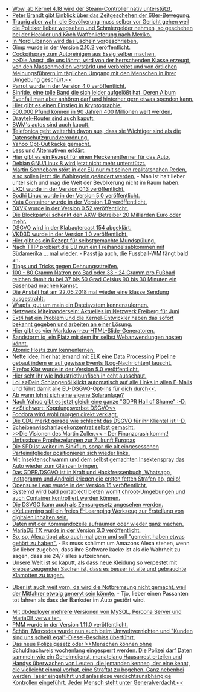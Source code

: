 * [Wow, ab Kernel 4.18 wird der Steam-Controller nativ unterstützt.](https://www.phoronix.com/scan.php?page=news_item&px=Steam-Controller-Linux-4.18)
* [Peter Brandt gibt Einblick über das Zeitgeschehen der 68er-Bewegung.](https://weltnetz.tv/video/1487-zeitgeschehen-1-die-68er-bewegung)
* [Traurig aber wahr, die Bevölkerung muss selber vor Gericht gehen weil die Politiker lieber wegsehen und Schmiergelder nehmen, so geschehen bei der Heckler und Koch Waffenlieferung nach Mexiko.](http://www.sonnenseite.com/de/politik/starke-proteste-gegen-toedliche-ruestungsexporte.html)
* [In Nord Libanon wird das Lächeln vorgeschrieben.](https://blog.fefe.de/?ts=a5fc4b43)
* [Gimp wurde in der Version 2.10.2 veröffentlicht.](https://www.pro-linux.de/news/1/25909/gimp-2102-unterst%C3%BCtzt-heif-format.html)
* [Cockpitspray zum Autoreinigen aus Essig selber machen.](https://www.smarticular.net/cockpitspray-autopflege-essig-natuerlich-selber-machen-chemiefrei/)
* [>>Die Angst, die uns lähmt, wird von der herrschenden Klasse erzeugt, von den Massenmedien verstärkt und verbreitet und von örtlichen Meinungsführern im täglichen Umgang mit den Menschen in ihrer Umgebung geschürt.<<](https://propagandaschau.wordpress.com/2018/05/21/ein-imperium-das-im-in-und-ausland-angst-verbreitet-und-vom-kriegsfieber-befallen-ist/)
* [Parrot wurde in der Version 4.0 veröffentlicht.](https://lwn.net/Articles/755095)
* [Sinride, eine tolle Band die sich leider aufgelößt hat. Deren Album Evenfall man aber anhören darf und hinterher gern etwas spenden kann.](https://www.sinride.com/audio.html)
* [Hier gibt es einen Einstieg in Kryptographie.](https://opensource.com/article/18/5/cryptography-pki)
* [500.000 Pfund können in 90 Jahren 400 Millionen wert werden.](https://blog.fefe.de/?ts=a5faec49)
* [Draytek-Router sind auch kaputt.](https://blog.fefe.de/?ts=a5fae768)
* [BWM's autos sind auch kaputt.](https://blog.fefe.de/?ts=a5fae55e)
* [Telefonica geht weiterhin davon aus, dass sie Wichtiger sind als die Datenschutzgrundverordnung.](https://blog.fefe.de/?ts=a5facab2)
* [Yahoo Opt-Out kacke gemacht.](https://ptrace.fefe.de/yahoo-opt-out.png)
* [Less und Alternativen erklärt.](https://opensource.com/article/18/5/advanced-use-less-text-file-viewer)
* [Hier gibt es ein Rezept für einen Fleckenentferner für das Auto.](https://www.smarticular.net/polsterreiniger-autositze-reinigen-hausmittel-natron/)
* [Debian GNU/Linux 8 wird jetzt nicht mehr unterstützt.](https://www.pro-linux.de/news/1/25911/offizielle-unterst%C3%BCtzung-f%C3%BCr-debian-gnulinux-8-jessie-endet.html)
* [Martin Sonneborn stört in der EU nur mit seinen realitätsnahen Reden, also sollen jetzt die Wahlregeln geändert werden.](https://blog.fefe.de/?ts=a5fa7a5f) - Man ist halt lieber unter sich und mag die Welt der Bevölkerung nicht im Raum haben.
* [LXQt wurde in der Version 0.13 veröffentlicht.](https://www.pro-linux.de/news/1/25916/lxqt-013-erschienen.html)
* [Bodhi Linux wurde in der Version 5.0 veröffentlicht.](https://www.pro-linux.de/news/1/25918/bodhi-linux-50-startet-mit-erster-alphaversion.html)
* [Kata Container wurde in der Version 1.0 veröffentlicht.](https://www.pro-linux.de/news/1/25919/container-projekt-kata-10-erschienen.html)
* [DXVK wurde in der Version 0.52 veröffentlicht.](http://www.phoronix.com/scan.php?page=news_item&px=DXVK-0.52-Released)
* [Die Blockpartei schenkt den AKW-Betreiber 20 Milliarden Euro oder mehr.](https://blog.fefe.de/?ts=a5fb085b)
* [DSGVO wird in der Klabautercast 154 abgeklärt.](https://blog.fefe.de/?ts=a5fb07cf)
* [VKD3D wurde in der Version 1.0 veröffentlicht.](https://www.phoronix.com/scan.php?page=news_item&px=Wine-VKD3D-1.0-D3D12-Vulkan)
* [Hier gibt es ein Rezept für selbstgemachte Mundspülung.](https://www.careelite.de/mundspuelung-selber-machen/)
* [Nach TTIP probiert die EU nun ein Freihandelsabkommen mit Südamerika ... mal wieder.](http://www.neopresse.com/europa/ueberraschung-im-naechsten-sommerloch-eu-will-neues-freihandelsabkommen-heimlich-durchsetzen/) - Passt ja auch, die Fussball-WM fängt bald an.
* [Tipps und Tricks gegen Dehnungsstreifen.](https://www.smarticular.net/dehnungsstreifen-loswerden-bauch-po-brust-schwangerschaft/)
* [100 - 80 Gramm Natron pro Bad oder 33 - 24 Gramm pro Fußbad reichen damit du bei 37 bis 50 Grad Celsius 90 bis 30 Minuten ein Basenbad machen kannst.](https://www.smarticular.net/basenbad-selber-herstellen-und-bis-zu-90-sparen/)
* [Die Anstalt hat am 22.05.2018 mal wieder eine klasse Sendung ausgestrahlt.](https://propagandaschau.wordpress.com/2018/05/24/wenn-kabarettisten-mehr-rueckgrat-haben-als-journalisten/)
* [Wrapfs, gut um main ein Dateisystem kennenzulernen.](http://wrapfs.filesystems.org/)
* [Netzwerk Miteinandersein: Aktuelles im Netzwerk Freiberg für Juni](https://bio-erzgebirge.de/wp/?p=14887)
* [Ext4 hat ein Problem und die Kernel-Entwickler haben das sofort bekannt gegeben und arbeiten an einer Lösung.](https://blog.fefe.de/?ts=a5f8ba79)
* [Hier gibt es vier Markdown-zu-HTML-Slide-Generatoren.](https://opensource.com/article/18/5/markdown-slide-generators)
* [Sandstorm.io, ein Platz mit dem ihr selbst Webanwendungen hosten könnt.](https://sandstorm.io)
* [Atomic Hosts zum kennenlernen.](https://opensource.com/article/18/5/10-tasks-running-containers-atomic-hosts)
* [Nette Idee, hier hat jemand mit ELK eine Data Processing Pipeline gebaut indem er auf gewisse Events (Log-Nachrichten) lauscht.](https://opensource.com/article/18/5/building-data-pipeline-elk-stack-ruby)
* [Firefox Klar wurde in der Version 5.0 veröffentlicht.](https://www.pro-linux.de/news/1/25921/firefox-klar-50-erschienen.html)
* [Hier seht ihr wie Industriethunfisch in echt ausschaut.](https://netzfrauen.org/2018/05/24/tuna/)
* [Lol >>Dein Schlangenöl klickt automatisch auf alle Links in allen E-Mails und führt damit alle EU-DSGVO-Opt-Ins für dich durch<<.](https://blog.fefe.de/?ts=a5fb2b3f)
* [Ab wann lohnt sich eine eigene Solaranlage?](http://www.sonnenseite.com/de/tipps/solarstrom-selbst-erzeugen-fuer-wen-kommt-das-in-frage.html)
* [Nach Yahoo gibt es jetzt gleich eine ganze "GDPR Hall of Shame" :-D.](http://gdprhallofshame.com/)
* [>>Stichwort: Kopplungsverbot DSGVO<<](https://blog.fefe.de/?ts=a5f836cc)
* [Foodora wird wohl morgen direkt verklagt.](https://blog.fefe.de/?ts=a5f83132)
* [Die CDU merkt gerade wie schlecht das DSGVO für ihr Klientel ist :-D.](https://blog.fefe.de/?ts=a5f831eb)
* [Scheibenwischanlagekonzentrat selbst gemacht.](https://www.smarticular.net/scheibenwischer-konzentrat-selber-machen-bio-ethanol-spuelmittel/)
* [>>Die Visionen des Martin Zoller.<< - Der Finanzcrash kommt! Unfassbare Prophezeiungen zur Zukunft Europas](https://www.welt-im-wandel.tv/video/der-finanzcrash-kommt-unfassbare-prophezeiungen-zur-zukunft-europas-die-visionen-des-martin-zoller/)
* [Die SPD ist weiter im Sinkflug, sogar die alt eingesessenen Parteimitglieder positionieren sich wieder links.](http://www.neopresse.com/politik/die-spd-wrackt-ab-dieses-zeichen-zeigt-dass-die-partei-am-ende-ist/)
* [Mit Insektenschwamm und dem selbst gemachten Insektenspray das Auto wieder zum Glänzen bringen.](https://www.smarticular.net/insektenentferner-auto-hausmittel-selber-machen/)
* [Das GDPR/DSGVO ist in Kraft und Hackfressenbuch, Whatsapp, Instagramm und Android kriegen die ersten fetten Strafen ab, geilo!](https://blog.fefe.de/?ts=a5f6d917)
* [Opensuse Leap wurde in der Version 15 veröffentlicht.](https://www.pro-linux.de/news/1/25928/opensuse-leap-15-freigegeben.html)
* [Systemd wird bald portablectl bieten womit chroot-Umgebungen und auch Container kontrolliert werden können.](https://www.phoronix.com/scan.php?page=news_item&px=Systemd-Portable-Services)
* [Die DSVGO kann auch als Zensurgesetz angesehen werden.](https://npr.news.eulu.info/2018/05/25/eu-datenschutzverordnung-dsgvo-die-zecke-im-pelz-der-freien-meinung/)
* [eXeLearning soll ein freies E-Learnging Werkzeug zur Erstellung von digitalen Inhalten sein.](https://opensource.com/article/18/5/exelearning)
* [Daten mit der Kommandozeile aufräumen oder wieder ganz machen.](https://opensource.com/article/18/5/command-line-data-auditing)
* [MariaDB TX wurde in der Version 3.0 veröffentlicht.](https://www.pro-linux.de/news/1/25926/mariadb-tx-30-vorgestellt.html)
* [So, so, Alexa tippt also auch mal gern und soll "gemeint haben etwas gehört zu haben".](https://blog.fefe.de/?ts=a5f9805e) - Es muss schlimm um Amazons Alexa stehen, wenn sie lieber zugeben, dass ihre Software kacke ist als die Wahrheit zu sagen, dass sie 24/7 alles aufzeichnen.
* [Unsere Welt ist so kaputt, als dass neue Kleidung so verpestet mit krebserzeugenden Sachen ist, dass es besser ist alte und gebrauchte Klamotten zu tragen.](https://netzfrauen.org/2018/05/25/clothes-2/)
+ [Uber ist auch weit vorn, da wird die Notbremsung nicht gemacht, weil der Mitfahrer etwaig genervt sein könnte.](https://blog.fefe.de/?ts=a5f9fd7c) - Tjo, lieber einen Passanten tot fahren als dass der Bankster im Auto gestört wird.
* [Mit dbdeployer mehrere Versionen von MySQL, Percona Server und MariaDB verwalten.](https://www.percona.com/blog/2018/05/24/using-dbdeployer-to-manage-mysql-percona-server-and-mariadb-sandboxes/)
* [PMM wurde in der Version 1.11.0 veröffentlicht.](https://www.percona.com/blog/2018/05/23/percona-monitoring-and-management-1-11-0-is-now-available/)
* [Schön, Mercedes wurde nun auch beim Umweltvernichten und "Kunden sind uns scheiß egal"-Diesel-Beschiss überführt.](https://blog.fefe.de/?ts=a5f9e716)
* [Das neue Polizeigesetz oder >>Menschen können ohne Schuldnachweis wochenlang eingesperrt werden. Die Polizei darf Daten sammeln wie ein Geheimdienst, monatelang Hausarrest erteilen und Handys überwachen von Leuten, die jemanden kennen, der eine kennt, die vielleicht einmal vorhat, eine Straftat zu begehen. Ganz nebenbei werden Taser eingeführt und anlasslose verdachtsunabhängige Kontrollen eingeführt. Jeder Mensch steht unter Generalverdacht.<<](https://cdn.media.ccc.de/contributors/koeln/open_chaos/2018/h264-hd/openchaos-1805-deu-Das_neue_Polizeigesetz_NRW_hd.mp4)
